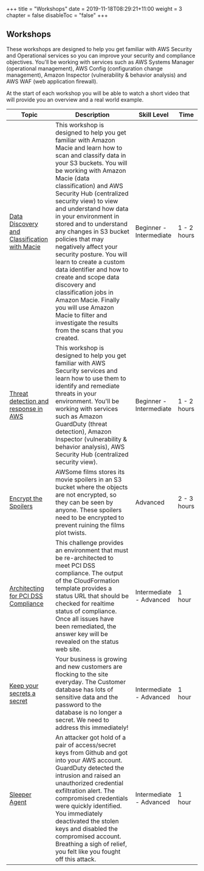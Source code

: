 +++
title = "Workshops"
date = 2019-11-18T08:29:21+11:00
weight = 3
chapter = false
disableToc = "false"
+++

## Workshops

These workshops are designed to help you get familiar with AWS Security and Operational services so you can improve your security and compliance objectives. You'll be working with services such as AWS Systems Manager (operational management), AWS Config (configuration change management), Amazon Inspector (vulnerability & behavior analysis) and AWS WAF (web application firewall). 

At the start of each workshop you will be able to watch a short video that will provide you an overview and a real world example.

| Topic | Description | Skill Level | Time |
|-----------|---------|---------|---------|
|[Data Discovery and Classification with Macie](/workshops/module1) | This workshop is designed to help you get familiar with Amazon Macie and learn how to scan and classify data in your S3 buckets. You will be working with Amazon Macie (data classification) and AWS Security Hub (centralized security view) to view and understand how data in your environment in stored and to understand any changes in S3 bucket policies that may negatively affect your security posture. You will learn to create a custom data identifier and how to create and scope data discovery and classification jobs in Amazon Macie. Finally you will use Amazon Macie to filter and investigate the results from the scans that you created. | Beginner - Intermediate | 1 - 2 hours |
|[Threat detection and response in AWS](/workshops/module2)| This workshop is designed to help you get familiar with AWS Security services and learn how to use them to identify and remediate threats in your environment. You'll be working with services such as Amazon GuardDuty (threat detection), Amazon Inspector (vulnerability & behavior analysis), AWS Security Hub (centralized security view). | Beginner - Intermediate | 1 - 2  hours |
|[Encrypt the Spoilers](/workshops/module3)| AWSome films stores its movie spoilers in an S3 bucket where the objects are not encrypted, so they can be seen by anyone. These spoilers need to be encrypted to prevent ruining the films plot twists.  | Advanced | 2 - 3 hours |
|[Architecting for PCI DSS Compliance](/workshops/module4)| This challenge provides an environment that must be re-architected to meet PCI DSS compliance. The output of the CloudFormation template provides a status URL that should be checked for realtime status of compliance. Once all issues have been remediated, the answer key will be revealed on the status web site. | Intermediate - Advanced |  1 hour |
|[Keep your secrets a secret](/workshops/module5)| Your business is growing and new customers are flocking to the site everyday. The Customer database has lots of sensitive data and the password to the database is no longer a secret. We need to address this immediately! | Intermediate - Advanced |  1 hour |
|[Sleeper Agent](/workshops/module6)| An attacker got hold of a pair of access/secret keys from Github and got into your AWS account. GuardDuty detected the intrusion and raised an unauthorized credential exfiltration alert. The compromised credentials were quickly identified. You immediately deactivated the stolen keys and disabled the compromised account. Breathing a sigh of relief, you felt like you fought off this attack. | Intermediate - Advanced |  1 hour |